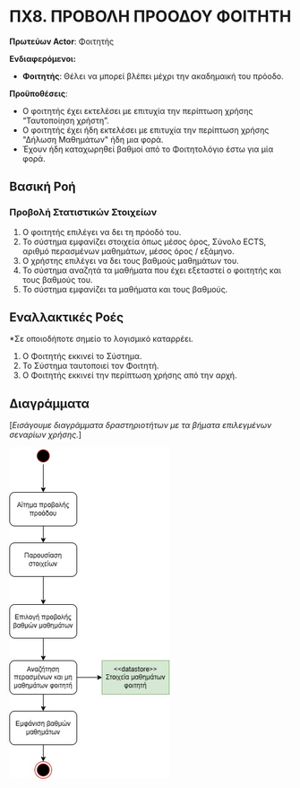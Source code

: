 # ΠΧ8. ΠΡΟΒΟΛΗ ΠΡΟΟΔΟΥ ΦΟΙΤΗΤΗ

**Πρωτεύων Actor**: Φοιτητής

**Ενδιαφερόμενοι:**

- **Φοιτητής**: Θέλει να μπορεί βλέπει μέχρι την ακαδημαική του πρόοδο.

**Προϋποθέσεις**: 
-   Ο φοιτητής έχει εκτελέσει με επιτυχία την περίπτωση χρήσης “Ταυτοποίηση χρήστη”.
-   Ο φοιτητής έχει ήδη εκτελέσει με επιτυχία την περίπτωση χρήσης "Δήλωση Μαθημάτων" ήδη μια φορά.
-   Έχουν ήδη καταχωρηθεί βαθμοί από το Φοιτητολόγιο έστω για μία φορά. 

## Βασική Ροή

### Προβολή Στατιστικών Στοιχείων
1.  Ο φοιτητής επιλέγει να δει τη πρόοδό του.
2.  Το σύστημα εμφανίζει στοιχεία όπως μέσος όρος, Σύνολο ECTS, αριθμό περασμένων μαθημάτων, μέσος όρος / εξάμηνο.
3.  Ο χρήστης επιλέγει να δει τους βαθμούς μαθημάτων του.
4.  Το σύστημα αναζητά τα μαθήματα που έχει εξεταστεί ο φοιτητής και τους βαθμούς του.
5.  Το σύστημα εμφανίζει τα μαθήματα και τους βαθμούς.

## Εναλλακτικές Ροές
*Σε οποιοδήποτε σημείο το λογισμικό καταρρέει.
1. Ο Φοιτητής εκκινεί το Σύστημα.
2. Το Σύστημα ταυτοποιεί τον Φοιτητή.
3. Ο Φοιτητής εκκινεί την περίπτωση χρήσης από την αρχή.

## Διαγράμματα
\[*Εισάγουμε διαγράμματα δραστηριοτήτων με τα βήματα επιλεγμένων σεναρίων χρήσης.*\]

![Use Case 8: progress-review](uml/requirements/useCase8.jpg)
